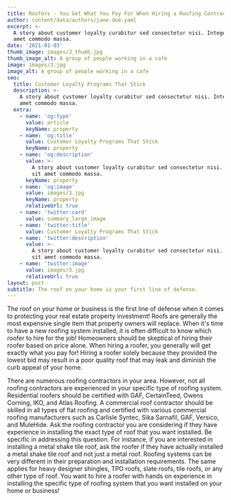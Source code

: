 ```yaml
---
title: Roofers - You Get What You Pay For When Hiring a Roofing Contractor
author: content/data/authors/jane-doe.yaml
excerpt: >-
  A story about customer loyalty curabitur sed consectetur nisi. Integer sit
  amet commodo massa.
date: '2021-01-03'
thumb_image: images/3_thumb.jpg
thumb_image_alt: A group of people working in a cafe
image: images/3.jpg
image_alt: A group of people working in a cafe
seo:
  title: Customer Loyalty Programs That Stick
  description: >-
    A story about customer loyalty curabitur sed consectetur nisi. Integer sit
    amet commodo massa.
  extra:
    - name: 'og:type'
      value: article
      keyName: property
    - name: 'og:title'
      value: Customer Loyalty Programs That Stick
      keyName: property
    - name: 'og:description'
      value: >-
        A story about customer loyalty curabitur sed consectetur nisi. Integer
        sit amet commodo massa.
      keyName: property
    - name: 'og:image'
      value: images/3.jpg
      keyName: property
      relativeUrl: true
    - name: 'twitter:card'
      value: summary_large_image
    - name: 'twitter:title'
      value: Customer Loyalty Programs That Stick
    - name: 'twitter:description'
      value: >-
        A story about customer loyalty curabitur sed consectetur nisi. Integer
        sit amet commodo massa.
    - name: 'twitter:image'
      value: images/3.jpg
      relativeUrl: true
layout: post
subtitle: The roof on your home is your first line of defense.
---
```

The roof on your home or business is the first line of defense when it comes to protecting your real estate property investment! Roofs are generally the most expensive single item that property owners will replace. When it's time to have a new roofing system installed, it is often difficult to know which roofer to hire for the job! Homeowners should be skeptical of hiring their roofer based on price alone. When hiring a roofer, you generally will get exactly what you pay for! Hiring a roofer solely because they provided the lowest bid may result in a poor quality roof that may leak and diminish the curb appeal of your home.

There are numerous roofing contractors in your area. However, not all roofing contractors are experienced in your specific type of roofing system. Residential roofers should be certified with GAF, CertainTeed, Owens Corning, IKO, and Atlas Roofing. A commercial roof contractor should be skilled in all types of flat roofing and certified with various commercial roofing manufacturers such as Carlisle Syntec, Sika Sarnafil, GAF, Versico, and MuleHide. Ask the roofing contractor you are considering if they have experience in installing the exact type of roof that you want installed. Be specific in addressing this question. For instance, if you are interested in installing a metal shake tile roof, ask the roofer if they have actually installed a metal shake tile roof and not just a metal roof. Roofing systems can be very different in their preparation and installation requirements. The same applies for heavy designer shingles, TPO roofs, slate roofs, tile roofs, or any other type of roof. You want to hire a roofer with hands on experience in installing the specific type of roofing system that you want installed on your home or business!

